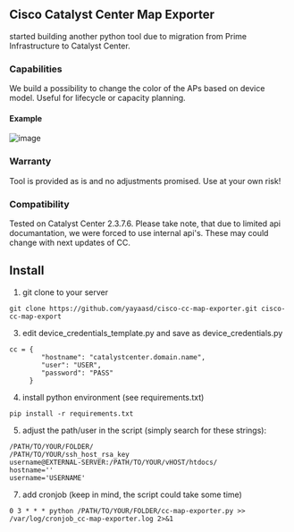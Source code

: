 ## Cisco Catalyst Center Map Exporter

started building another python tool due to migration from Prime Infrastructure to Catalyst Center.

### Capabilities
We build a possibility to change the color of the APs based on device model. Useful for lifecycle or capacity planning.

#### Example
![image](https://github.com/user-attachments/assets/be9f34cc-d49a-49df-8be9-fb2c6fcb2cf0)

### Warranty
Tool is provided as is and no adjustments promised. Use at your own risk!

### Compatibility
Tested on Catalyst Center 2.3.7.6.
Please take note, that due to limited api documantation, we were forced to use internal api's. These may could change with next updates of CC.

## Install
1. git clone to your server
```
git clone https://github.com/yayaasd/cisco-cc-map-exporter.git cisco-cc-map-export
```
3. edit device_credentials_template.py and save as device_credentials.py
```
cc = {
        "hostname": "catalystcenter.domain.name",
        "user": "USER",
        "password": "PASS"
     }
```
4. install python environment (see requirements.txt)
```
pip install -r requirements.txt
```
5. adjust the path/user in the script (simply search for these strings):
```
/PATH/TO/YOUR/FOLDER/
/PATH/TO/YOUR/ssh_host_rsa_key
username@EXTERNAL-SERVER:/PATH/TO/YOUR/vHOST/htdocs/
hostname=''
username='USERNAME'
```
7. add cronjob (keep in mind, the script could take some time)
```
0 3 * * * python /PATH/TO/YOUR/FOLDER/cc-map-exporter.py >> /var/log/cronjob_cc-map-exporter.log 2>&1
```